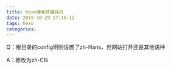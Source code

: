 ```yaml
---
title: hexo博客搭建踩坑
date: 2019-10-29 17:15:12
tags: hexo
categories: 
---
```


Q：根目录的config明明设置了zh-Hans，但网站打开还是其他语种

A：修改为zh-CN

<!--more-->

